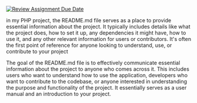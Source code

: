 [![Review Assignment Due Date](https://classroom.github.com/assets/deadline-readme-button-24ddc0f5d75046c5622901739e7c5dd533143b0c8e959d652212380cedb1ea36.svg)](https://classroom.github.com/a/TzQAt-j8)


in my PHP project, the README.md file serves as a place to provide essential information about the project. It typically includes details like what the project does, how to set it up, any dependencies it might have, how to use it, and any other relevant information for users or contributors. It's often the first point of reference for anyone looking to understand, use, or contribute to your project

The goal of the README.md file is to effectively communicate essential information about the project to anyone who comes across it. This includes users who want to understand how to use the application, developers who want to contribute to the codebase, or anyone interested in understanding the purpose and functionality of the project. It essentially serves as a user manual and an introduction to your project.